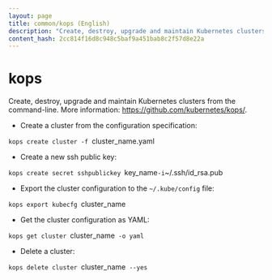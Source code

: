 ```yaml
---
layout: page
title: common/kops (English)
description: "Create, destroy, upgrade and maintain Kubernetes clusters from the command-line."
content_hash: 2cc814f16d8c948c5baf9a451bab8c2f57d8e22a
---
```

# kops

Create, destroy, upgrade and maintain Kubernetes clusters from the command-line.
More information: <https://github.com/kubernetes/kops/>.

- Create a cluster from the configuration specification:

`kops create cluster -f `<span class="tldr-var badge badge-pill bg-dark-lm bg-white-dm text-white-lm text-dark-dm font-weight-bold">cluster_name.yaml</span>

- Create a new ssh public key:

`kops create secret sshpublickey `<span class="tldr-var badge badge-pill bg-dark-lm bg-white-dm text-white-lm text-dark-dm font-weight-bold">key_name</span>` -i `<span class="tldr-var badge badge-pill bg-dark-lm bg-white-dm text-white-lm text-dark-dm font-weight-bold">~/.ssh/id_rsa.pub</span>

- Export the cluster configuration to the `~/.kube/config` file:

`kops export kubecfg `<span class="tldr-var badge badge-pill bg-dark-lm bg-white-dm text-white-lm text-dark-dm font-weight-bold">cluster_name</span>

- Get the cluster configuration as YAML:

`kops get cluster `<span class="tldr-var badge badge-pill bg-dark-lm bg-white-dm text-white-lm text-dark-dm font-weight-bold">cluster_name</span>` -o yaml`

- Delete a cluster:

`kops delete cluster `<span class="tldr-var badge badge-pill bg-dark-lm bg-white-dm text-white-lm text-dark-dm font-weight-bold">cluster_name</span>` --yes`
